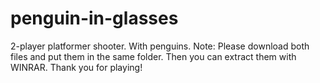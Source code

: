 # penguin-in-glasses
2-player platformer shooter. With penguins. 
Note: 
    Please download both files and put them in the same folder. Then you can extract them with WINRAR.
Thank you for playing!
